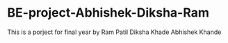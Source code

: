 # BE-project-Abhishek-Diksha-Ram
This is a porject for final year by 
Ram Patil 
Diksha Khade
Abhishek Khande
